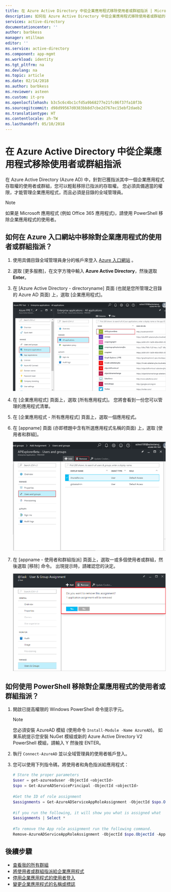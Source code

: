 ```yaml
---
title: 在 Azure Active Directory 中從企業應用程式移除使用者或群組指派 | Microsoft Docs
description: 如何在 Azure Active Directory 中從企業應用程式移除使用者或群組的存取權指派
services: active-directory
documentationcenter: ''
author: barbkess
manager: mtillman
editor: ''
ms.service: active-directory
ms.component: app-mgmt
ms.workload: identity
ms.tgt_pltfrm: na
ms.devlang: na
ms.topic: article
ms.date: 02/14/2018
ms.author: barbkess
ms.reviewer: asteen
ms.custom: it-pro
ms.openlocfilehash: b3c5c6c4bc1cfd5a9b68277e21fc06f37fa18f3b
ms.sourcegitcommit: d98d99567d0383bb8d7cbe2d767ec15ebf2daeb2
ms.translationtype: HT
ms.contentlocale: zh-TW
ms.lasthandoff: 05/10/2018
---
```

# <a name="remove-a-user-or-group-assignment-from-an-enterprise-app-in-azure-active-directory"></a>在 Azure Active Directory 中從企業應用程式移除使用者或群組指派
在 Azure Active Directory (Azure AD) 中，針對已獲指派其中一個企業應用程式存取權的使用者或群組，您可以輕鬆移除已指派的存取權。 您必須具備適當的權限，才能管理企業應用程式，而且必須是目錄的全域管理員。

> [!NOTE]
> 如果是 Microsoft 應用程式 (例如 Office 365 應用程式)，請使用 PowerShell 移除企業應用程式的使用者。

## <a name="how-do-i-remove-a-user-or-group-assignment-to-an-enterprise-app-in-the-azure-portal"></a>如何在 Azure 入口網站中移除對企業應用程式的使用者或群組指派？
1. 使用具備目錄全域管理員身分的帳戶來登入 [Azure 入口網站](https://portal.azure.com) 。
2. 選取 [更多服務]，在文字方塊中輸入 **Azure Active Directory**，然後選取 **Enter**。
3. 在 [Azure Active Directory - directoryname] 頁面 (也就是您所管理之目錄的 Azure AD 頁面) 上，選取 [企業應用程式]。

    ![開啟企業應用程式](./media/active-directory-coreapps-remove-assignment-user-azure-portal/open-enterprise-apps.png)
4. 在 [企業應用程式] 頁面上，選取 [所有應用程式]。 您將會看到一份您可以管理的應用程式清單。
5. 在 [企業應用程式 - 所有應用程式]  頁面上，選取一個應用程式。
6. 在 [appname] 頁面 (亦即標題中含有所選應用程式名稱的頁面) 上，選取 [使用者和群組]。

    ![選取使用者或群組](./media/active-directory-coreapps-remove-assignment-user-azure-portal/remove-app-users.png)
7. 在 [appname - 使用者和群組指派] 頁面上，選取一或多個使用者或群組，然後選取 [移除] 命令。 出現提示時，請確認您的決定。

    ![選取 [移除] 命令](./media/active-directory-coreapps-remove-assignment-user-azure-portal/remove-users.png)

## <a name="how-do-i-remove-a-user-or-group-assignment-to-an-enterprise-app-using-powershell"></a>如何使用 PowerShell 移除對企業應用程式的使用者或群組指派？
1. 開啟已提高權限的 Windows PowerShell 命令提示字元。

    >[!NOTE] 
    > 您必須安裝 AzureAD 模組 (使用命令 `Install-Module -Name AzureAD`)。 如果系統提示您安裝 NuGet 模組或新的 Azure Active Directory V2 PowerShell 模組，請輸入 Y 然後按 ENTER。

2. 執行 `Connect-AzureAD` 並以全域管理員的使用者帳戶登入。
3. 您可以使用下列指令碼，將使用者和角色指派給應用程式：

    ```powershell
    # Store the proper parameters
    $user = get-azureaduser -ObjectId <objectId>
    $spo = Get-AzureADServicePrincipal -ObjectId <objectId>

    #Get the ID of role assignment 
    $assignments = Get-AzureADServiceAppRoleAssignment -ObjectId $spo.ObjectId | Where {$_.PrincipalDisplayName -eq $user.DisplayName}

    #if you run the following, it will show you what is assigned what
    $assignments | Select *

    #To remove the App role assignment run the following command.
    Remove-AzureADServiceAppRoleAssignment -ObjectId $spo.ObjectId -AppRoleAssignmentId $assignments[assignment #].ObjectId
    ``` 
## <a name="next-steps"></a>後續步驟

- [查看我的所有群組](active-directory-groups-view-azure-portal.md)
- [將使用者或群組指派給企業應用程式](active-directory-coreapps-assign-user-azure-portal.md)
- [停用企業應用程式的使用者登入](active-directory-coreapps-disable-app-azure-portal.md)
- [變更企業應用程式的名稱或標誌](active-directory-coreapps-change-app-logo-user-azure-portal.md)
